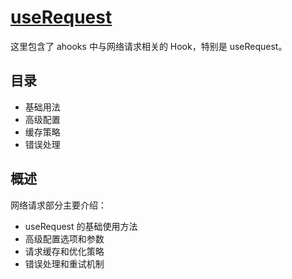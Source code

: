 # [useRequest](https://ahooks.js.org/zh-CN/hooks/use-request)

这里包含了 ahooks 中与网络请求相关的 Hook，特别是 useRequest。

## 目录

- 基础用法
- 高级配置
- 缓存策略
- 错误处理

## 概述

网络请求部分主要介绍：

- useRequest 的基础使用方法
- 高级配置选项和参数
- 请求缓存和优化策略
- 错误处理和重试机制
